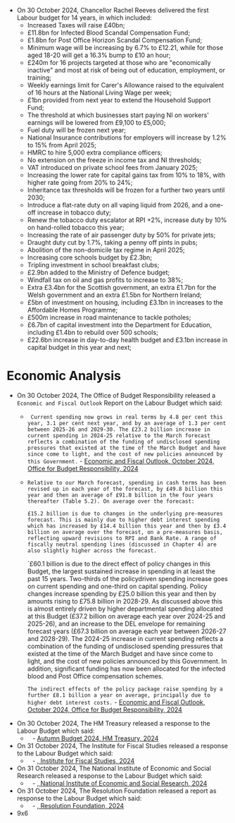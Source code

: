 - On 30 October 2024, Chancellor Rachel Reeves delivered the first Labour budget for 14 years, in which included:
	- Increased Taxes will raise £40bn;
	- £11.8bn for Infected Blood Scandal Compensation Fund;
	- £1.8bn for Post Office Horizon Scandal Compensation Fund;
	- Minimum wage will be increasing by 6.7% to £12.21, while for those aged 18-20 will get a 16.3% bump to £10 an hour;
	- £240m for 16 projects targeted at those who are "economically inactive" and most at risk of being out of education, employment, or training;
	- Weekly earnings limit for Carer's Allowance raised to the equivalent of 16 hours at the National Living Wage per week;
	- £1bn provided from next year to extend the Household Support Fund;
	- The threshold at which businesses start paying NI on workers' earnings will be lowered from £9,100 to £5,000;
	- Fuel duty will be frozen next year;
	- National Insurance contributions for employers will increase by 1.2% to 15% from April 2025;
	- HMRC to hire 5,000 extra compliance officers;
	- No extension on the freeze in income tax and NI thresholds;
	- VAT introduced on private school fees from January 2025;
	- Increasing the lower rate for capital gains tax from 10% to 18%, with higher rate going from 20% to 24%;
	- Inheritance tax thresholds will be frozen for a further two years until 2030;
	- Introduce a flat-rate duty on all vaping liquid from 2026, and a one-off increase in tobacco duty;
	- Renew the tobacco duty escalator at RPI +2%, increase duty by 10% on hand-rolled tobacco this year;
	- Increasing the rate of air passenger duty by 50% for private jets;
	- Draught duty cut by 1.7%, taking a penny off pints in pubs;
	- Abolition of the non-domicile tax regime in April 2025;
	- Increasing core schools budget by £2.3bn;
	- Tripling investment in school breakfast clubs;
	- £2.9bn added to the Ministry of Defence budget;
	- Windfall tax on oil and gas profits to increase to 38%;
	- Extra £3.4bn for the Scottish government, an extra £1.7bn for the Welsh government and an extra £1.5bn for Northern Ireland;
	- £5bn of investment on housing, including £3.1bn in increases to the Affordable Homes Programme;
	- £500m increase in road maintenance to tackle potholes;
	- £6.7bn of capital investment into the Department for Education, including £1.4bn to rebuild over 500 schools;
	- £22.6bn increase in day-to-day health budget and £3.1bn increase in capital budget in this year and next;
# Economic Analysis
- On 30 October 2024, The Office of Budget Responsibility released a `Economic and Fiscal Outlook` Report on the Labour Budget which said:
	- ` Current spending now grows in real terms by 4.8 per cent this year, 3.1 per cent next year, and by an average of 1.3 per cent between 2025-26 and 2029-30. The £23.2 billion increase in current spending in 2024-25 relative to the March forecast reflects a combination of the funding of undisclosed spending pressures that existed at the time of the March Budget and have since come to light, and the cost of new policies announced by this Government.` - [Economic and Fiscal Outlook, October 2024, Office for Budget Responsibility, 2024](https://obr.uk/docs/dlm_uploads/OBR_Economic_and_fiscal_outlook_Oct_2024.pdf)
	- `Relative to our March forecast, spending in cash terms has been revised up in each year of the forecast, by £49.8 billion this year and then an average of £91.8 billion in the four years thereafter (Table 5.2). On average over the forecast:`
	  
	  `£15.2 billion is due to changes in the underlying pre-measures forecast. This is mainly due to higher debt interest spending which has increased by £14.4 billion this year and then by £3.4 billion on average over the forecast, on a pre-measures basis, reflecting upward revisions to RPI and Bank Rate. A range of fiscally neutral spending lines (discussed in Chapter 4) are also slightly higher across the forecast.`
	  
	  `£60.1 billion is due to the direct effect of policy changes in this Budget, the largest sustained increase in spending in at least the past 15 years. Two-thirds of the policydriven spending increase goes on current spending and one-third on capital spending. Policy changes increase spending by £25.0 billion this year and then by amounts rising to £75.8 billion in 2028-29. As discussed above this is almost entirely driven by higher departmental spending allocated at this Budget (£37.2 billion on average each year over 2024-25 and 2025-26), and an increase to the DEL envelope for remaining forecast years (£67.3 billion on average each year between 2026-27 and 2028-29). The 2024-25 increase in current spending reflects a combination of the funding of undisclosed spending pressures that existed at the time of the March Budget and have since come to light, and the cost of new policies announced by this Government. In addition, significant funding has now been allocated for the infected blood and Post Office compensation schemes.
	  
	  `The indirect effects of the policy package raise spending by a further £8.1 billion a year on average, principally due to higher debt interest costs.` - [Economic and Fiscal Outlook, October 2024, Office for Budget Responsibility, 2024](https://obr.uk/docs/dlm_uploads/OBR_Economic_and_fiscal_outlook_Oct_2024.pdf)
- On 30 October 2024, The HM Treasury released a response to the Labour Budget which said:
	- ` ` - [Autumn Budget 2024, HM Treasury, 2024](https://assets.publishing.service.gov.uk/media/672232d010b0d582ee8c4905/Autumn_Budget_2024__web_accessible_.pdf)
- On 31 October 2024, The Institute for Fiscal Studies released a response to the Labour Budget which said:
	- ` ` - [, Institute for Fiscal Studies, 2024]()
- On 31 October 2024, The National Institute of Economic and Social Research released a response to the Labour Budget which said:
	- ` ` - [, National Institute of Economic and Social Research, 2024]()
- On 31 October 2024, The Resolution Foundation released a report as response to the Labour Budget which said:
	- ` ` - [, Resolution Foundation, 2024]()
- 9x6